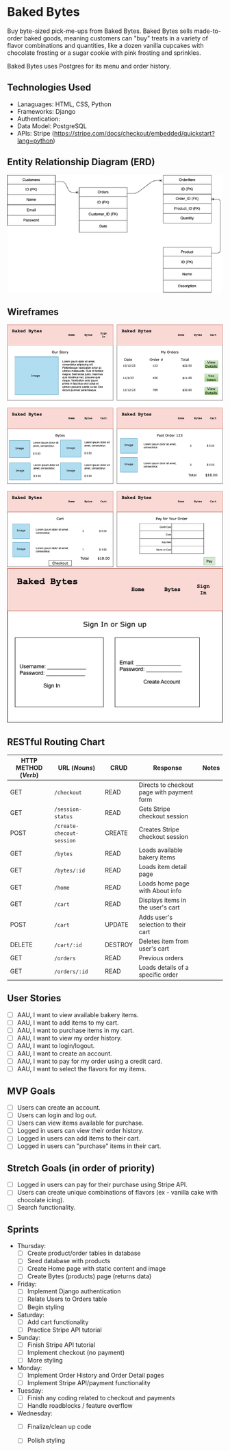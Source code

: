 # Baked Bytes
Buy byte-sized pick-me-ups from Baked Bytes. Baked Bytes sells made-to-order baked goods, meaning customers can "buy" treats in a variety of flavor combinations and quantities, like a dozen vanilla cupcakes with chocolate frosting or a sugar cookie with pink frosting and sprinkles.

Baked Bytes uses Postgres for its menu and order history.

## Technologies Used
* Lanaguages: HTML, CSS, Python
* Frameworks: Django
* Authentication: 
* Data Model: PostgreSQL
* APIs: Stripe (https://stripe.com/docs/checkout/embedded/quickstart?lang=python)

## Entity Relationship Diagram (ERD)
![ERD](ERD.png)

## Wireframes
![App flow](Wireframes/app-flow.png)
![Auth](Wireframes/auth.png)

## RESTful Routing Chart
| HTTP METHOD (_Verb_) | URL (_Nouns_)     | CRUD    | Response          | Notes        |
| -------------------- | ----------------- | ------- | ----------------- | ------------ |
| GET | `/checkout` | READ | Directs to checkout page with payment form | |
| GET | `/session-status` | READ | Gets Stripe checkout session | |
| POST | `/create-checout-session` | CREATE | Creates Stripe checkout session | |
| GET | `/bytes` | READ | Loads available bakery items | |
| GET | `/bytes/:id` | READ | Loads item detail page | |
| GET | `/home` | READ | Loads home page with About info | |
| GET | `/cart` | READ | Displays items in the user's cart | |
| POST | `/cart` | UPDATE | Adds user's selection to their cart | |
| DELETE | `/cart/:id` | DESTROY | Deletes item from user's cart | |
| GET | `/orders` | READ | Previous orders | |
| GET | `/orders/:id` | READ | Loads details of a specific order | |


## User Stories
- [ ] AAU, I want to view available bakery items.
- [ ] AAU, I want to add items to my cart.
- [ ] AAU, I want to purchase items in my cart.
- [ ] AAU, I want to view my order history.
- [ ] AAU, I want to login/logout.
- [ ] AAU, I want to create an account.
- [ ] AAU, I want to pay for my order using a credit card.
- [ ] AAU, I want to select the flavors for my items.

## MVP Goals
- [ ] Users can create an account.
- [ ] Users can login and log out.
- [ ] Users can view items available for purchase.
- [ ] Logged in users can view their order history.
- [ ] Logged in users can add items to their cart.
- [ ] Logged in users can "purchase" items in their cart.

## Stretch Goals (in order of priority)
- [ ] Logged in users can pay for their purchase using Stripe API.
- [ ] Users can create unique combinations of flavors (ex - vanilla cake with chocolate icing).
- [ ] Search functionality.

## Sprints
* Thursday:
    - [ ] Create product/order tables in database
    - [ ] Seed database with products
    - [ ] Create Home page with static content and image
    - [ ] Create Bytes (products) page (returns data)
* Friday:
    - [ ] Implement Django authentication
    - [ ] Relate Users to Orders table
    - [ ] Begin styling
* Saturday:
    - [ ] Add cart functionality
    - [ ] Practice Stripe API tutorial
* Sunday:
    - [ ] Finish Stripe API tutorial
    - [ ] Implement checkout (no payment)
    - [ ] More styling
* Monday:
    - [ ] Implement Order History and Order Detail pages
    - [ ] Implement Stripe API/payment functionality
* Tuesday:
    - [ ] Finish any coding related to checkout and payments
    - [ ] Handle roadblocks / feature overflow
* Wednesday:
    - [ ] Finalize/clean up code
    - [ ] Polish styling



